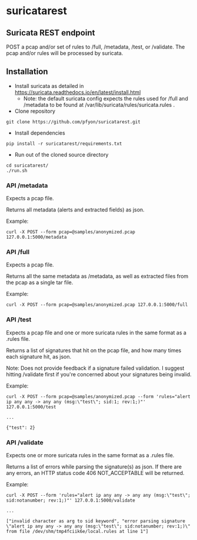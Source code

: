 # suricatarest

## Suricata REST endpoint

POST a pcap and/or set of rules to /full, /metadata, /test, or /validate. The pcap and/or rules will be processed by suricata.

## Installation
- Install suricata as detailed in https://suricata.readthedocs.io/en/latest/install.html
  - Note: the default suricata config expects the rules used for /full and /metadata to be found at /var/lib/suricata/rules/suricata.rules .
- Clone repository
```
git clone https://github.com/pfyon/suricatarest.git
```
- Install dependencies
```
pip install -r suricatarest/requirements.txt
```
- Run out of the cloned source directory
```
cd suricatarest/
./run.sh
```

### API /metadata
Expects a pcap file.

Returns all metadata (alerts and extracted fields) as json.

Example:
```
curl -X POST --form pcap=@samples/anonymized.pcap 127.0.0.1:5000/metadata
```

### API /full
Expects a pcap file.

Returns all the same metadata as /metadata, as well as extracted files from the pcap as a single tar file.

Example:
```
curl -X POST --form pcap=@samples/anonymized.pcap 127.0.0.1:5000/full
```

### API /test
Expects a pcap file and one or more suricata rules in the same format as a .rules file.

Returns a list of signatures that hit on the pcap file, and how many times each signature hit, as json.

Note: Does not provide feedback if a signature failed validation. I suggest hitting /validate first if you're concerned about your signatures being invalid.

Example:
```
curl -X POST --form pcap=@samples/anonymized.pcap --form 'rules="alert ip any any -> any any (msg:\"test\"; sid:1; rev:1;)"' 127.0.0.1:5000/test

...

{"test": 2}
```

### API /validate
Expects one or more suricata rules in the same format as a .rules file.

Returns a list of errors while parsing the signature(s) as json. If there are any errors, an HTTP status code 406 NOT_ACCEPTABLE will be returned.

Example:
```
curl -X POST --form 'rules="alert ip any any -> any any (msg:\"test\"; sid:notanumber; rev:1;)"' 127.0.0.1:5000/validate

...

["invalid character as arg to sid keyword", "error parsing signature \"alert ip any any -> any any (msg:\"test\"; sid:notanumber; rev:1;)\" from file /dev/shm/tmp4fciik6e/local.rules at line 1"]
``` 

